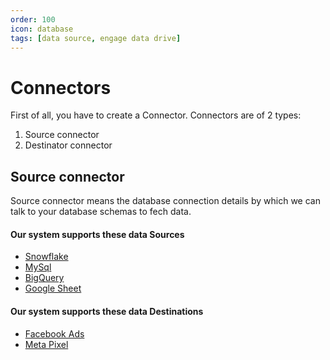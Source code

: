 ```yaml
---
order: 100
icon: database
tags: [data source, engage data drive]
---
```


# Connectors
First of all, you have to create a Connector. Connectors are of 2 types:
1. Source connector
2. Destinator connector

## Source connector
Source connector means the database connection details by which we can talk to your database schemas to fech data.

#### Our system supports these data Sources
- [Snowflake](./source/snowflake.md)
- [MySql](./source/mysql.md) 
- [BigQuery](./source/bigquery.md)
- [Google Sheet](./source/googleSheet.md)

#### Our system supports these data Destinations
- [Facebook Ads](./destination/FacebookAds.md)
- [Meta Pixel](./destination/MetaPixel.md)